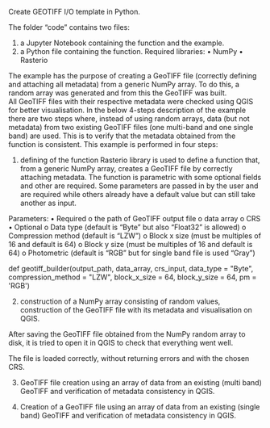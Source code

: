 Create GEOTIFF I/O template in Python. 
 
The folder “code” contains two files: 
1. a Jupyter Notebook containing the function and the example. 
2. a Python file containing the function. 
Required libraries: 
• NumPy 
• Rasterio 
 
The example has the purpose of creating a GeoTIFF file (correctly defining and attaching all 
metadata) from a generic NumPy array. 
To do this, a random array was generated and from this the GeoTIFF was built.  
All GeoTIFF files with their respective metadata were checked using QGIS for better visualisation. 
In the below 4-steps description of the example there are two steps where, instead of using random 
arrays, data (but not metadata) from two existing GeoTIFF files (one multi-band and one single band) 
are used. This is to verify that the metadata obtained from the function is consistent. 
This example is performed in four steps: 
1. defining of the function 
Rasterio library is used to define a function that, from a generic NumPy array, creates a 
GeoTIFF file by correctly attaching metadata. 
The function is parametric with some optional fields and other are required. 
Some parameters are passed in by the user and are required while others already have a 
default value but can still take another as input. 
 
Parameters: 
• Required 
o the path of GeoTIFF output file 
o data array 
o CRS 
• Optional 
o Data type (default is “Byte” but also “Float32” is allowed) 
o Compression method (default is “LZW”) 
o Block x size (must be multiples of 16 and default is 64) 
o Block y size (must be multiples of 16 and default is 64) 
o Photometric (default is “RGB” but for single band file is used “Gray”) 
 
def geotiff_builder(output_path, data_array, crs_input, data_type = "Byte", compression_method = 
"LZW", block_x_size = 64, block_y_size = 64, pm = 'RGB') 
 
2. construction of a NumPy array consisting of random values, construction of the GeoTIFF file 
with its metadata and visualisation on QGIS. 
 
 
 
After saving the GeoTIFF file obtained from the NumPy random array to disk, it is tried to 
open it in QGIS to check that everything went well. 
 
 
 
The file is loaded correctly, without returning errors and with the chosen CRS. 

 
 
3. GeoTIFF file creation using an array of data from an existing (multi band) GeoTIFF and 
verification of metadata consistency in QGIS.
 

 
 
4. Creation of a GeoTIFF file using an array of data from an existing (single band) GeoTIFF and 
verification of metadata consistency in QGIS.
 

 
 
 

